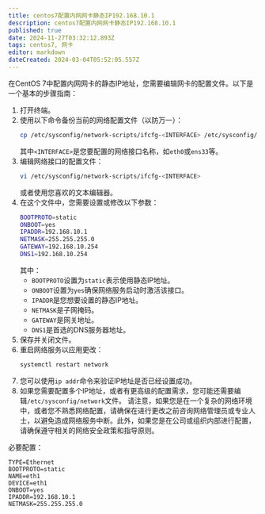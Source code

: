 ```yaml
---
title: centos7配置内网网卡静态IP192.168.10.1
description: centos7配置内网网卡静态IP192.168.10.1
published: true
date: 2024-11-27T03:32:12.893Z
tags: centos7, 网卡
editor: markdown
dateCreated: 2024-03-04T05:52:05.557Z
---
```


在CentOS 7中配置内网网卡的静态IP地址，您需要编辑网卡的配置文件。以下是一个基本的步骤指南：
1. 打开终端。
2. 使用以下命令备份当前的网络配置文件（以防万一）：
   ```sh
   cp /etc/sysconfig/network-scripts/ifcfg-<INTERFACE> /etc/sysconfig/network-scripts/ifcfg-<INTERFACE>.bak
   ```
   其中`<INTERFACE>`是您要配置的网络接口名称，如`eth0`或`ens33`等。
3. 编辑网络接口的配置文件：
   ```sh
   vi /etc/sysconfig/network-scripts/ifcfg-<INTERFACE>
   ```
   或者使用您喜欢的文本编辑器。
4. 在这个文件中，您需要设置或修改以下参数：
   ```sh
   BOOTPROTO=static
   ONBOOT=yes
   IPADDR=192.168.10.1
   NETMASK=255.255.255.0
   GATEWAY=192.168.10.254
   DNS1=192.168.10.254
   ```
   其中：
   - `BOOTPROTO`设置为`static`表示使用静态IP地址。
   - `ONBOOT`设置为`yes`确保网络服务启动时激活该接口。
   - `IPADDR`是您想要设置的静态IP地址。
   - `NETMASK`是子网掩码。
   - `GATEWAY`是网关地址。
   - `DNS1`是首选的DNS服务器地址。
5. 保存并关闭文件。
6. 重启网络服务以应用更改：
   ```sh
   systemctl restart network
   ```
7. 您可以使用`ip addr`命令来验证IP地址是否已经设置成功。
8. 如果您需要配置多个IP地址，或者有更高级的配置需求，您可能还需要编辑`/etc/sysconfig/network`文件。
请注意，如果您是在一个复杂的网络环境中，或者您不熟悉网络配置，请确保在进行更改之前咨询网络管理员或专业人士，以避免造成网络服务中断。此外，如果您是在公司或组织内部进行配置，请确保遵守相关的网络安全政策和指导原则。

必要配置：
```
TYPE=Ethernet
BOOTPROTO=static
NAME=eth1
DEVICE=eth1
ONBOOT=yes
IPADDR=192.168.10.1
NETMASK=255.255.255.0
```
